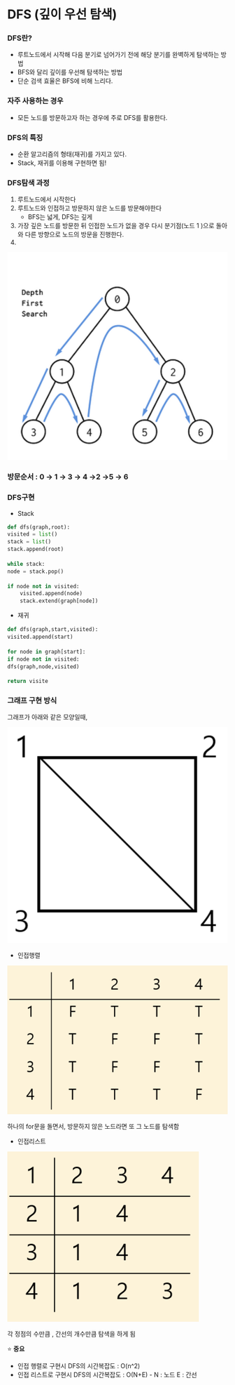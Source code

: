# DFS (깊이 우선 탐색)

### DFS란?

- 루트노드에서 시작해 다음 분기로 넘어가기 전에 해당 분기를 완벽하게 탐색하는 방법
- BFS와 달리 깊이를 우선해 탐색하는 방법
- 단순 검색 효율은 BFS에 비해 느리다.

### 자주 사용하는 경우

- 모든 노드를 방문하고자 하는 경우에 주로 DFS를 활용한다.

### DFS의 특징

- 순환 알고리즘의 형태(재귀)를 가지고 있다.
- Stack, 재귀를 이용해 구현하면 됨!

### DFS탐색 과정

1. 루트노드에서 시작한다
2. 루트노드와 인접하고 방문하지 않은 노드를 방문해야한다
    - BFS는 넓게, DFS는 깊게
3. 가장 깊은 노드를 방문한 뒤 인접한 노드가 없을 경우 다시 분기점(노드 1 )으로 돌아와 다른 방향으로 노드의 방문을 진행한다.
4. 

![DFS%20(%E1%84%80%E1%85%B5%E1%87%81%E1%84%8B%E1%85%B5%20%E1%84%8B%E1%85%AE%E1%84%89%E1%85%A5%E1%86%AB%20%E1%84%90%E1%85%A1%E1%86%B7%E1%84%89%E1%85%A2%E1%86%A8)%20ade73a2c022d43c5adf6d71e2644b039/_2021-05-02__12.42.15.png](DFS%20(%E1%84%80%E1%85%B5%E1%87%81%E1%84%8B%E1%85%B5%20%E1%84%8B%E1%85%AE%E1%84%89%E1%85%A5%E1%86%AB%20%E1%84%90%E1%85%A1%E1%86%B7%E1%84%89%E1%85%A2%E1%86%A8)%20ade73a2c022d43c5adf6d71e2644b039/_2021-05-02__12.42.15.png)

### 방문순서 : 0 → 1 → 3 → 4 →2 →5 → 6

### DFS구현

- Stack

```python
def dfs(graph,root):
visited = list()
stack = list()
stack.append(root)

while stack:
node = stack.pop()

if node not in visited:
	visited.append(node)
	stack.extend(graph[node])
```

- 재귀

```python
def dfs(graph,start,visited):
visited.append(start)

for node in graph[start]:
if node not in visited:
dfs(graph,node,visited)

return visite
```

### 그래프 구현 방식

그래프가 아래와 같은 모양일때, 

![DFS%20(%E1%84%80%E1%85%B5%E1%87%81%E1%84%8B%E1%85%B5%20%E1%84%8B%E1%85%AE%E1%84%89%E1%85%A5%E1%86%AB%20%E1%84%90%E1%85%A1%E1%86%B7%E1%84%89%E1%85%A2%E1%86%A8)%20ade73a2c022d43c5adf6d71e2644b039/_2021-05-02__12.47.25.png](DFS%20(%E1%84%80%E1%85%B5%E1%87%81%E1%84%8B%E1%85%B5%20%E1%84%8B%E1%85%AE%E1%84%89%E1%85%A5%E1%86%AB%20%E1%84%90%E1%85%A1%E1%86%B7%E1%84%89%E1%85%A2%E1%86%A8)%20ade73a2c022d43c5adf6d71e2644b039/_2021-05-02__12.47.25.png)

- 인접행렬

![DFS%20(%E1%84%80%E1%85%B5%E1%87%81%E1%84%8B%E1%85%B5%20%E1%84%8B%E1%85%AE%E1%84%89%E1%85%A5%E1%86%AB%20%E1%84%90%E1%85%A1%E1%86%B7%E1%84%89%E1%85%A2%E1%86%A8)%20ade73a2c022d43c5adf6d71e2644b039/_2021-05-02__12.48.09.png](DFS%20(%E1%84%80%E1%85%B5%E1%87%81%E1%84%8B%E1%85%B5%20%E1%84%8B%E1%85%AE%E1%84%89%E1%85%A5%E1%86%AB%20%E1%84%90%E1%85%A1%E1%86%B7%E1%84%89%E1%85%A2%E1%86%A8)%20ade73a2c022d43c5adf6d71e2644b039/_2021-05-02__12.48.09.png)

하나의 for문을 돌면서, 방문하지 않은 노드라면 또 그 노드를 탐색함

- 인접리스트

![DFS%20(%E1%84%80%E1%85%B5%E1%87%81%E1%84%8B%E1%85%B5%20%E1%84%8B%E1%85%AE%E1%84%89%E1%85%A5%E1%86%AB%20%E1%84%90%E1%85%A1%E1%86%B7%E1%84%89%E1%85%A2%E1%86%A8)%20ade73a2c022d43c5adf6d71e2644b039/_2021-05-02__12.48.29.png](DFS%20(%E1%84%80%E1%85%B5%E1%87%81%E1%84%8B%E1%85%B5%20%E1%84%8B%E1%85%AE%E1%84%89%E1%85%A5%E1%86%AB%20%E1%84%90%E1%85%A1%E1%86%B7%E1%84%89%E1%85%A2%E1%86%A8)%20ade73a2c022d43c5adf6d71e2644b039/_2021-05-02__12.48.29.png)

각 정점의 수만큼 , 간선의 개수만큼 탐색을 하게 됨

⭐ **중요**

- 인접 행렬로 구현시 DFS의 시간복잡도 : O(n^2)
- 인접 리스트로 구현시 DFS의 시간복잡도 : O(N+E)    - N : 노드 E : 간선

